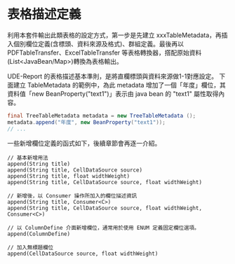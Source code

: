 # 表格描述定義

利用本套件輸出此類表格的設定方式，第一步是先建立 xxxTableMetadata，再插入個別欄位定義\(含標頭、資料來源及格式\)、群組定義。最後再以 PDFTableTransfer、ExcelTableTransfer 等表格轉換器，撘配原始資料\(List&lt;JavaBean/Map&gt;\)轉換為表格輸出。


UDE-Report 的表格描述基本準則，是將直欄標頭與資料來源做1-1對應設定。
下面建立 TableMetadata 的範例中，為此 metadata 增加了一個「年度」欄位，其資料值「new BeanProperty("text1")」表示由 java bean 的 "text1" 屬性取得內容。

```java
final TreeTableMetadata metadata = new TreeTableMetadata ();
metadata.append("年度", new BeanProperty("text1"));
// ...
```

一些新增欄位定義的函式如下，後續章節會再逐一介紹。


```
// 基本新增用法
append(String title)
append(String title, CellDataSource source)
append(String title, float widthWeight)
append(String title, CellDataSource source, float widthWeight)

// 新增後，以 Consumer 操作所加入的欄位描述資訊
append(String title, Consumer<C>)
append(String title, CellDataSource source, float widthWeight, Consumer<C>)

// 以 ColumnDefine 介面新增欄位，通常用於使用 ENUM 定義固定欄位選項。
append(ColumnDefine)

// 加入無標題欄位
append(CellDataSource source, float widthWeight)
```

